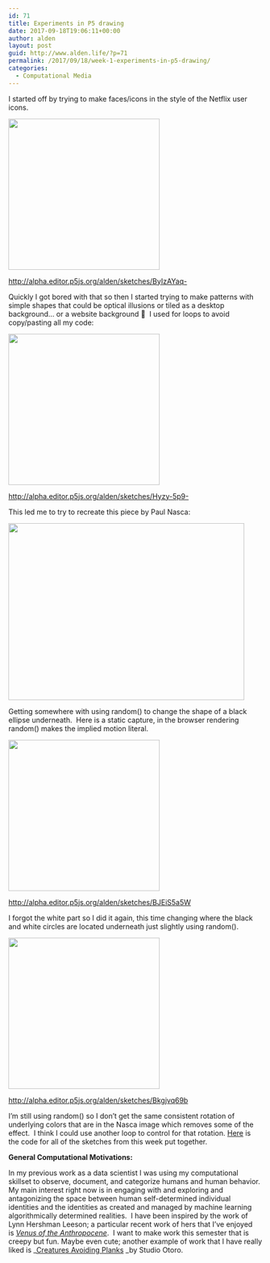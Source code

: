 ```yaml
---
id: 71
title: Experiments in P5 drawing
date: 2017-09-18T19:06:11+00:00
author: alden
layout: post
guid: http://www.alden.life/?p=71
permalink: /2017/09/18/week-1-experiments-in-p5-drawing/
categories:
  - Computational Media
---
```

I started off by trying to make faces/icons in the style of the Netflix user icons.

<img class="alignnone size-medium wp-image-73" src="http://www.alden.life/wp-content/uploads/2017/09/Netflix-300x300.png" alt="" width="300" height="300" srcset="http://www.alden.life/wp-content/uploads/2017/09/Netflix-300x300.png 300w, http://www.alden.life/wp-content/uploads/2017/09/Netflix-150x150.png 150w, http://www.alden.life/wp-content/uploads/2017/09/Netflix.png 400w" sizes="(max-width: 300px) 100vw, 300px" />

http://alpha.editor.p5js.org/alden/sketches/ByIzAYaq-

Quickly I got bored with that so then I started trying to make patterns with simple shapes that could be optical illusions or tiled as a desktop background&#8230; or a website background 🙂  I used for loops to avoid copy/pasting all my code:

<img class="alignnone size-medium wp-image-74" src="http://www.alden.life/wp-content/uploads/2017/09/Pattern1-300x300.png" alt="" width="300" height="300" srcset="http://www.alden.life/wp-content/uploads/2017/09/Pattern1-300x300.png 300w, http://www.alden.life/wp-content/uploads/2017/09/Pattern1-150x150.png 150w, http://www.alden.life/wp-content/uploads/2017/09/Pattern1.png 400w" sizes="(max-width: 300px) 100vw, 300px" />

http://alpha.editor.p5js.org/alden/sketches/Hyzy-5p9-

This led me to try to recreate this piece by Paul Nasca:

<img class="" src="https://upload.wikimedia.org/wikipedia/commons/e/ec/Anomalous_motion_illusion1.png" width="468" height="351" />

Getting somewhere with using random() to change the shape of a black ellipse underneath.  Here is a static capture, in the browser rendering random() makes the implied motion literal.

[<img class="alignnone size-medium wp-image-75" src="http://www.alden.life/wp-content/uploads/2017/09/Nasca-300x300.png" alt="" width="300" height="300" srcset="http://www.alden.life/wp-content/uploads/2017/09/Nasca-300x300.png 300w, http://www.alden.life/wp-content/uploads/2017/09/Nasca-150x150.png 150w, http://www.alden.life/wp-content/uploads/2017/09/Nasca.png 400w" sizes="(max-width: 300px) 100vw, 300px" />](http://alpha.editor.p5js.org/full/BJEiS5a5W)

http://alpha.editor.p5js.org/alden/sketches/BJEiS5a5W

I forgot the white part so I did it again, this time changing where the black and white circles are located underneath just slightly using random().

[<img class="alignnone size-medium wp-image-76" src="http://www.alden.life/wp-content/uploads/2017/09/Nasca2-300x300.png" alt="" width="300" height="300" srcset="http://www.alden.life/wp-content/uploads/2017/09/Nasca2-300x300.png 300w, http://www.alden.life/wp-content/uploads/2017/09/Nasca2-150x150.png 150w, http://www.alden.life/wp-content/uploads/2017/09/Nasca2.png 400w" sizes="(max-width: 300px) 100vw, 300px" />](http://alpha.editor.p5js.org/full/Bkgjvq69b)

http://alpha.editor.p5js.org/alden/sketches/Bkgjvq69b

I&#8217;m still using random() so I don&#8217;t get the same consistent rotation of underlying colors that are in the Nasca image which removes some of the effect.  I think I could use another loop to control for that rotation. [Here](https://github.com/miamiww/ComputationalMedia) is the code for all of the sketches from this week put together.

**General Computational Motivations:**

In my previous work as a data scientist I was using my computational skillset to observe, document, and categorize humans and human behavior.  My main interest right now is in engaging with and exploring and antagonizing the space between human self-determined individual identities and the identities as created and managed by machine learning algorithmically determined realities.  I have been inspired by the work of Lynn Hershman Leeson; a particular recent work of hers that I&#8217;ve enjoyed is [_Venus of the Anthropocene_](https://www.newyorker.com/goings-on-about-town/art/lynn-hershman-leeson-2).  I want to make work this semester that is creepy but fun. Maybe even cute; another example of work that I have really liked is _[Creatures Avoiding ](http://otoro.net/planks/)[Planks](http://otoro.net/planks/) _by Studio Otoro.